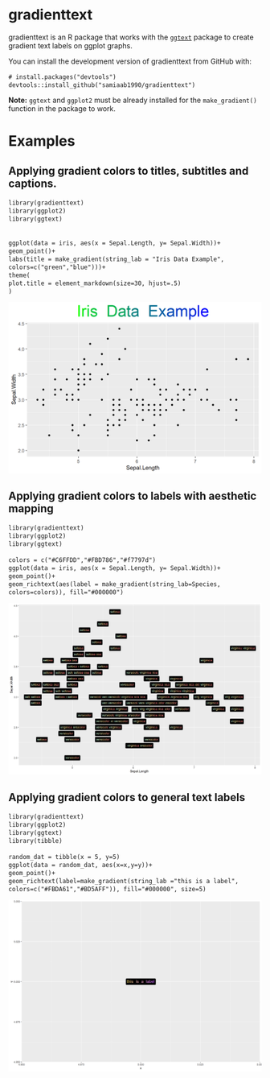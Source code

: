 # gradienttext

gradienttext is an R package that works with the [`ggtext`](https://github.com/wilkelab/ggtext) package to create gradient text labels on ggplot graphs. 

You can install the development version of gradienttext from GitHub with:
```
# install.packages("devtools")
devtools::install_github("samiaab1990/gradienttext")
```

<b>Note:</b> `ggtext` and `ggplot2` must be already installed for the `make_gradient()` function in the package to work. 

# Examples

## Applying gradient colors to titles, subtitles and captions. 

```
library(gradienttext)
library(ggplot2)
library(ggtext)


ggplot(data = iris, aes(x = Sepal.Length, y= Sepal.Width))+
geom_point()+
labs(title = make_gradient(string_lab = "Iris Data Example", colors=c("green","blue")))+
theme(
plot.title = element_markdown(size=30, hjust=.5)
)
```
<img src='./man/figures/iris_data_title_example.png'>


## Applying gradient colors to labels with aesthetic mapping

```
library(gradienttext)
library(ggplot2)
library(ggtext)

colors = c("#C6FFDD","#FBD786","#f7797d")
ggplot(data = iris, aes(x = Sepal.Length, y= Sepal.Width))+
geom_point()+
geom_richtext(aes(label = make_gradient(string_lab=Species, colors=colors)), fill="#000000")
```
<img src='./man/figures/iris_data_aes_example.png'>

## Applying gradient colors to general text labels 

```
library(gradienttext)
library(ggplot2)
library(ggtext)
library(tibble)

random_dat = tibble(x = 5, y=5)
ggplot(data = random_dat, aes(x=x,y=y))+
geom_point()+
geom_richtext(label=make_gradient(string_lab ="this is a label", colors=c("#FBDA61","#BD5AFF")), fill="#000000", size=5)
```
<img src='./man/figures/iris_data_label_example.png'>
